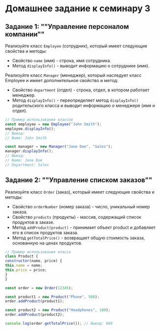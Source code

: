 # Домашнее задание к семинару 3

## Задание 1: ""Управление персоналом компании""

Реализуйте класс `Employee` (сотрудник), который имеет следующие свойства и методы:

+ Свойство `name` (имя) - строка, имя сотрудника.
+ Метод `displayInfo()` - выводит информацию о сотруднике (имя).

Реализуйте класс `Manager` (менеджер), который наследует класс Employee и имеет дополнительное свойство и метод:

+ Свойство `department` (отдел) - строка, отдел, в котором работает менеджер.
+ Метод `displayInfo()` - переопределяет метод `displayInfo()` родительского класса и выводит информацию о менеджере (имя и отдел).

```js
// Пример использования классов
const employee = new Employee("John Smith");
employee.displayInfo();
// Вывод:
// Name: John Smith

const manager = new Manager("Jane Doe", "Sales");
manager.displayInfo();
// Вывод:
// Name: Jane Doe
// Department: Sales
```

## Задание 2: ""Управление списком заказов""

Реализуйте класс `Order` (заказ), который имеет следующие свойства и методы:

+ Свойство `orderNumber` (номер заказа) - число, уникальный номер заказа.
+ Свойство `products` (продукты) - массив, содержащий список продуктов в заказе.
+ Метод `addProduct(product)` - принимает объект product и добавляет его в список продуктов заказа.
+ Метод `getTotalPrice()` - возвращает общую стоимость заказа, основанную на ценах продуктов.

```js
// Пример использования класса
class Product {
constructor(name, price) {
this.name = name;
this.price = price;
}
}

const order = new Order(12345);

const product1 = new Product("Phone", 500);
order.addProduct(product1);

const product2 = new Product("Headphones", 100);
order.addProduct(product2);

console.log(order.getTotalPrice()); // Вывод: 600
```